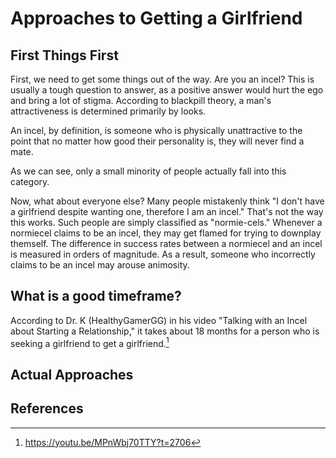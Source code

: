 # Approaches to Getting a Girlfriend

## First Things First
First, we need to get some things out of the way.
Are you an incel?
This is usually a tough question to answer, as a positive answer would hurt the ego and bring a lot of stigma.
According to blackpill theory, a man's attractiveness is determined primarily by looks.

An incel, by definition, is someone who is physically unattractive to the point that no matter how good their personality is, they will never find a mate.

As we can see, only a small minority of people actually fall into this category. 

Now, what about everyone else?
Many people mistakenly think "I don't have a girlfriend despite wanting one, therefore I am an incel." That's not the way this works.
Such people are simply classified as "normie-cels." Whenever a normiecel claims to be an incel, they may get flamed for trying to downplay themself. The difference in success rates between a normiecel and an incel is measured in orders of magnitude. As a result, someone who incorrectly claims to be an incel may arouse animosity.

## What is a good timeframe?
According to Dr. K (HealthyGamerGG) in his video "Talking with an Incel about Starting a Relationship," it takes about 18 months for a person who is seeking a girlfriend to get a girlfriend.[^1]

## Actual Approaches

## References
[^1]: https://youtu.be/MPnWbj70TTY?t=2706
